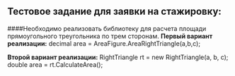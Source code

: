 ## Тестовое задание для заявки на стажировку:
####Необходимо реализовать библиотеку для расчета площади прямоугольного треугольника по трем сторонам.
**Первый вариант реализации:**
decimal area = AreaFigure.AreaRightTriangle(a,b,c);

**Второй вариант реализации:**
RightTriangle rt = new RightTriangle(a, b, c);
double area = rt.CalculateArea();
